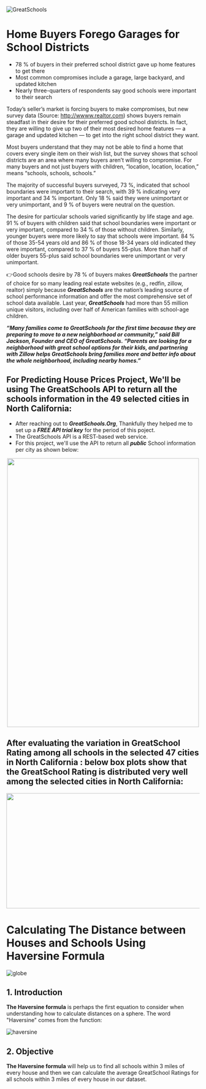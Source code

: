 ![GreatSchools](https://user-images.githubusercontent.com/67468718/102781273-44749a80-434c-11eb-946b-da7503def432.jpg)

# Home Buyers Forego Garages for School Districts
   * 78 % of buyers in their preferred school district gave up home features to get there
   * Most common compromises include a garage, large backyard, and updated kitchen
   * Nearly three-quarters of respondents say good schools were important to their search
 
Today’s seller’s market is forcing buyers to make compromises, but new survey data (Source: http://wwww.realtor.com) shows buyers remain steadfast in their desire for their preferred good school districts. In fact, they are willing to give up two of their most desired home features — a garage and updated kitchen — to get into the right school district they want.

Most buyers understand that they may not be able to find a home that covers every single item on their wish list, but the survey shows that school districts are an area where many buyers aren’t willing to compromise. For many buyers and not just buyers with children, “location, location, location,” means “schools, schools, schools.”

The majority of successful buyers surveyed, 73 %, indicated that school boundaries were important to their search, with 39 % indicating very important and 34 % important. Only 18 % said they were unimportant or very unimportant, and 9 % of buyers were neutral on the question.

The desire for particular schools varied significantly by life stage and age. 91 % of buyers with children said that school boundaries were important or very important, compared to 34 % of those without children. Similarly, younger buyers were more likely to say that schools were important. 84 % of those 35-54 years old and 86 % of those 18-34 years old indicated they were important, compared to 37 % of buyers 55-plus. More than half of older buyers 55-plus said school boundaries were unimportant or very unimportant.

👉Good schools desire by 78 % of buyers makes ***GreatSchools*** the partner of choice for so many leading real estate websites (e.g., redfin, zillow, realtor) simply because ***GreatSchools*** are the nation’s leading source of school performance information and offer the most comprehensive set of school data available. Last year, ***GreatSchools*** had more than 55 million unique visitors, including over half of American families with school-age children.

***“Many families come to GreatSchools for the first time because they are preparing to move to a new neighborhood or community,” said Bill Jackson, Founder and CEO of GreatSchools. “Parents are looking for a neighborhood with great school options for their kids, and partnering with Zillow helps GreatSchools bring families more and better info about the whole neighborhood, including nearby homes.”***


## For Predicting House Prices Project, We'll be using The GreatSchools API to return all the schools information in the 49 selected cities in North California:
   * After reaching out to ***GreatSchools.Org***, Thankfully they helped me to set up a ***FREE API trial key*** for the period of this poject.
   * The GreatSchools API is a REST-based web service.
   * For this project, we'll use the API to return all ***public*** School information per city as shown below:    
  
<p align="center">
  <img width="500" height="700" src="https://user-images.githubusercontent.com/67468718/102781300-50605c80-434c-11eb-8665-ba977e8b3be0.jpg">
</p>
   
## After evaluating the variation in GreatSchool Rating among all schools in the selected 47 cities in North California : below box plots show that the GreatSchool Rating is distributed very well among the selected cities in North California:

<p align="center">
  <img width="800" height="300" src="https://user-images.githubusercontent.com/67468718/102782406-25770800-434e-11eb-9bfa-c6987d7581cc.jpg">
</p>


# Calculating The Distance between Houses and Schools Using Haversine Formula


![globe](https://user-images.githubusercontent.com/67468718/116970776-6a506b00-ac6d-11eb-80a6-2922f6f28929.JPG)

## 1.  Introduction<a id='1_Introduction'></a>

**The Haversine formula** is perhaps the first equation to consider when understanding how to calculate distances on a sphere. The word "Haversine" comes from the function:

![haversine](https://user-images.githubusercontent.com/67468718/116973847-fe243600-ac71-11eb-9ad5-b7bb216deb41.JPG)

## 2. Objective

**The Haversine formula** will help us to find all schools within 3 miles of every house and then we can calculate the average GreatSchool Ratings for all schools within 3 miles of every house in our dataset.
   
